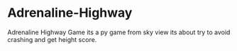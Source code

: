 # Adrenaline-Highway
Adrenaline Highway Game its a py game from sky view its about try to avoid crashing and get height score.
